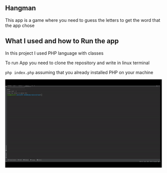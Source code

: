 ## Hangman 
This app is a game where you need to guess the letters to get the word that the app chose

## What I used and how to Run the app

In this project I used PHP language with classes

To run App you need to clone the repository and write in linux terminal 

``php index.php`` 
assuming that you already installed PHP on your machine


![GIF](README%20files/ezgif.com-gif-maker%20(4).gif)
